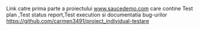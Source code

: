 Link catre prima parte a proiectului www.saucedemo.com care contine Test plan ,Test status report,Test execution si documentatia bug-urilor
https://github.com/carmen3491/proiect_individual-testare
